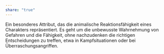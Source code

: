 ```yaml
---
share: "true"
---
```

Ein besonderes Attribut, das die animalische Reaktionsfähigkeit eines Charakters repräsentiert. Es geht um die unbewusste Wahrnehmung von Gefahren und die Fähigkeit, ohne nachzudenken die richtigen Entscheidungen zu treffen, etwa in Kampfsituationen oder bei Überraschungsangriffen.